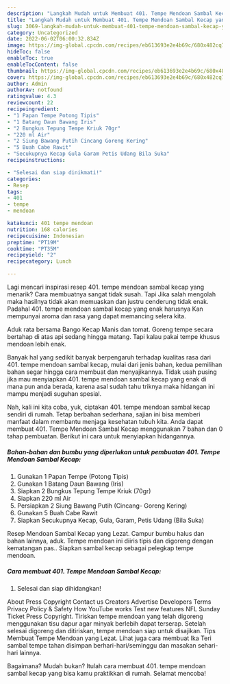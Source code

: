 ```yaml
---
description: "Langkah Mudah untuk Membuat 401. Tempe Mendoan Sambal Kecap yang Bisa Manjain Lidah, Buat Buka Puasa Enak Banget"
title: "Langkah Mudah untuk Membuat 401. Tempe Mendoan Sambal Kecap yang Bisa Manjain Lidah, Buat Buka Puasa Enak Banget"
slug: 3069-langkah-mudah-untuk-membuat-401-tempe-mendoan-sambal-kecap-yang-bisa-manjain-lidah-buat-buka-puasa-enak-banget
category: Uncategorized
date: 2022-06-02T06:00:32.834Z
image: https://img-global.cpcdn.com/recipes/eb613693e2e4b69c/680x482cq70/401-tempe-mendoan-sambal-kecap-foto-resep-utama.jpg
hideToc: false
enableToc: true
enableTocContent: false
thumbnail: https://img-global.cpcdn.com/recipes/eb613693e2e4b69c/680x482cq70/401-tempe-mendoan-sambal-kecap-foto-resep-utama.jpg
cover: https://img-global.cpcdn.com/recipes/eb613693e2e4b69c/680x482cq70/401-tempe-mendoan-sambal-kecap-foto-resep-utama.jpg
author: Admin
authorAv: notfound
ratingvalue: 4.3
reviewcount: 22
recipeingredient:
- "1 Papan Tempe Potong Tipis"
- "1 Batang Daun Bawang Iris"
- "2 Bungkus Tepung Tempe Kriuk 70gr"
- "220 ml Air"
- "2 Siung Bawang Putih Cincang Goreng Kering"
- "5 Buah Cabe Rawit"
- "Secukupnya Kecap Gula Garam Petis Udang Bila Suka"
recipeinstructions:

- "Selesai dan siap dinikmati!"
categories:
- Resep
tags:
- 401
- tempe
- mendoan

katakunci: 401 tempe mendoan 
nutrition: 168 calories
recipecuisine: Indonesian
preptime: "PT19M"
cooktime: "PT35M"
recipeyield: "2"
recipecategory: Lunch

---
```



Lagi mencari inspirasi resep 401. tempe mendoan sambal kecap yang menarik? Cara membuatnya sangat tidak susah. Tapi Jika salah mengolah maka hasilnya tidak akan memuaskan dan justru cenderung tidak enak. Padahal 401. tempe mendoan sambal kecap yang enak harusnya Kan mempunyai aroma dan rasa yang dapat memancing selera kita.


Aduk rata bersama Bango Kecap Manis dan tomat. Goreng tempe secara bertahap di atas api sedang hingga matang. Tapi kalau pakai tempe khusus mendoan lebih enak.

Banyak hal yang sedikit banyak berpengaruh terhadap kualitas rasa dari 401. tempe mendoan sambal kecap, mulai dari jenis bahan, kedua pemilihan bahan segar hingga cara membuat dan menyajikannya. Tidak usah pusing jika mau menyiapkan 401. tempe mendoan sambal kecap yang enak di mana pun anda berada, karena asal sudah tahu triknya maka hidangan ini mampu menjadi suguhan spesial.


Nah, kali ini kita coba, yuk, ciptakan 401. tempe mendoan sambal kecap sendiri di rumah. Tetap berbahan sederhana, sajian ini bisa memberi manfaat dalam membantu menjaga kesehatan tubuh kita. Anda dapat membuat 401. Tempe Mendoan Sambal Kecap menggunakan 7 bahan dan 0 tahap pembuatan. Berikut ini cara untuk menyiapkan hidangannya.

<!--inarticleads1-->

##### Bahan-bahan dan bumbu yang diperlukan untuk pembuatan 401. Tempe Mendoan Sambal Kecap:

1. Gunakan 1 Papan Tempe (Potong Tipis)
1. Gunakan 1 Batang Daun Bawang (Iris)
1. Siapkan 2 Bungkus Tepung Tempe Kriuk (70gr)
1. Siapkan 220 ml Air
1. Persiapkan 2 Siung Bawang Putih (Cincang- Goreng Kering)
1. Gunakan 5 Buah Cabe Rawit
1. Siapkan Secukupnya Kecap, Gula, Garam, Petis Udang (Bila Suka)


Resep Mendoan Sambal Kecap yang Lezat. Campur bumbu halus dan bahan lainnya, aduk. Tempe mendoan ini diiris tipis dan digoreng dengan kematangan pas.. Siapkan sambal kecap sebagai pelegkap tempe mendoan. 

<!--inarticleads2-->

##### Cara membuat 401. Tempe Mendoan Sambal Kecap:


1. Selesai dan siap dihidangkan!

About Press Copyright Contact us Creators Advertise Developers Terms Privacy Policy &amp; Safety How YouTube works Test new features NFL Sunday Ticket Press Copyright. Tiriskan tempe mendoan yang telah digoreng menggunakan tisu dapur agar minyak berlebih dapat terserap. Setelah selesai digoreng dan ditiriskan, tempe mendoan siap untuk disajikan. Tips Membuat Tempe Mendoan yang Lezat. Lihat juga cara membuat Ika Teri sambal tempe tahan disimpan berhari-hari/seminggu dan masakan sehari-hari lainnya. 

Bagaimana? Mudah bukan? Itulah cara membuat 401. tempe mendoan sambal kecap yang bisa kamu praktikkan di rumah. Selamat mencoba!
